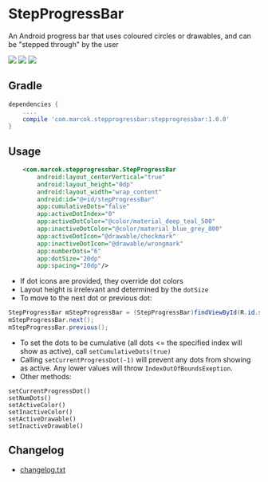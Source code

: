 # StepProgressBar
An Android progress bar that uses coloured circles or drawables, and can be "stepped through" by the user

![](http://i.imgur.com/kGQZL4H.png)
![](http://i.imgur.com/K5TVIE5.png)
![](http://i.imgur.com/UFVWpPN.png)
## Gradle
````groovy
dependencies {
    ....
    compile 'com.marcok.stepprogressbar:stepprogressbar:1.0.0'
}
````
## Usage
````xml
    <com.marcok.stepprogressbar.StepProgressBar
        android:layout_centerVertical="true"
        android:layout_height="0dp"
        android:layout_width="wrap_content"
        android:id="@+id/stepProgressBar"
        app:cumulativeDots="false"
        app:activeDotIndex="0"
        app:activeDotColor="@color/material_deep_teal_500"
        app:inactiveDotColor="@color/material_blue_grey_800"
        app:activeDotIcon="@drawable/checkmark"
        app:inactiveDotIcon="@drawable/wrongmark"
        app:numberDots="6"
        app:dotSize="20dp"
        app:spacing="20dp"/>
````
* If dot icons are provided, they override dot colors
* Layout height is irrelevant and determined by the `dotSize`
* To move to the next dot or previous dot:
````java
StepProgressBar mStepProgressBar = (StepProgressBar)findViewById(R.id.stepProgressBar);
mStepProgressBar.next();
mStepProgressBar.previous();
````
* To set the dots to be cumulative (all dots <= the specified index will show as active), call `setCumulativeDots(true)`
* Calling `setCurrentProgressDot(-1)` will prevent any dots from showing as active. Any lower values will throw `IndexOutOfBoundsExeption`.
* Other methods:
````
setCurrentProgressDot()
setNumDots()
setActiveColor()
setInactiveColor()
setActiveDrawable()
setInactiveDrawable()
````

## Changelog
* [changelog.txt](changelog.txt)
